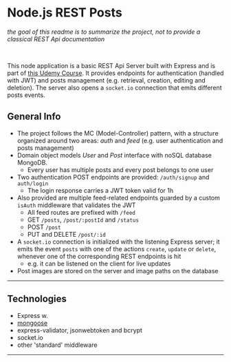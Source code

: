 # Node.js REST Posts

_the goal of this readme is to summarize the project, not to provide a classical REST Api documentation_

<br/>

This node application is a basic REST Api Server built with Express and is part of [this Udemy Course](https://www.udemy.com/course/nodejs-the-complete-guide/). It provides endpoints for authentication (handled with JWT) and posts management (e.g. retrieval, creation, editing and deletion). The server also opens a `socket.io` connection that emits different posts events.

## General Info

- The project follows the MC (Model-Controller) pattern, with a structure organized around two areas: _auth_ and _feed_ (e.g. user authentication and posts management)
- Domain object models _User_ and _Post_ interface with noSQL database MongoDB.
  - Every user has multiple posts and every post belongs to one user
- Two authentication POST endpoints are provided: `/auth/signup` and `auth/login`
  - The login response carries a JWT token valid for 1h
- Also provided are multiple feed-related endpoints guarded by a custom `isAuth` middleware that validates the JWT
  - All feed routes are prefixed with `/feed`
  - GET `/posts`, `/post/:postId` and `/status`
  - POST `/post`
  - PUT and DELETE `/post/:id`
- A `socket.io` connection is initialized with the listening Express server; it emits the event `posts` with one of the actions `create`, `update` or `delete`, whenever one of the corresponding REST endpoints is hit
  - e.g. it can be listened on the client for live updates
- Post images are stored on the server and image paths on the database

---

## Technologies

- Express w.
- [mongoose](https://ejs.co/)
- express-validator, jsonwebtoken and bcrypt
- socket.io
- other 'standard' middleware

---
